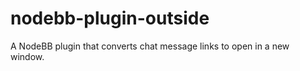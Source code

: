 nodebb-plugin-outside
=====================

A NodeBB plugin that converts chat message links to open in a new window.
